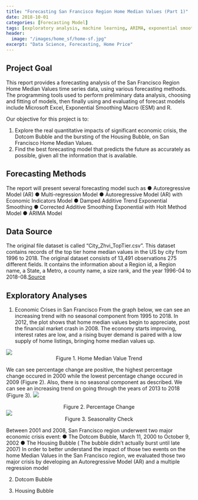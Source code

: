 ```yaml
---
title: "Forecasting San Francisco Region Home Median Values (Part 1)"
date: 2018-10-01
categories: [Forecasting Model]
tags: [exploratory analysis, machine learning, ARIMA, exponential smoothing, R]
header:
  image: "/images/home_sf/home-sf.jpg"
excerpt: "Data Science, Forecasting, Home Price"
---
```


## Project Goal
This report provides a forecasting analysis of the San Francisco Region Home Median Values time series data, using various forecasting methods. The programming tools used to perform preliminary data analysis, choosing and fitting of models, then finally using and evaluating of forecast models include Microsoft Excel, Exponential Smoothing Macro (ESM) and R.

Our objective for this project is to:
1. Explore the real quantitative impacts of significant economic crisis, the Dotcom Bubble and the bursting of the Housing Bubble, on San Francisco Home Median Values.
2. Find the best forecasting model that predicts the future as accurately as possible, given all the information that is available.

## Forecasting Methods
The report will present several forecasting model such as
● Autoregressive Model (AR)
● Multi-regression Model
● Autoregressive Model (AR) with Economic Indicators Model
● Damped Additive Trend Exponential Smoothing
● Corrected Additive Smoothing Exponential with Holt Method Model
● ARIMA Model

## Data Source
The original file dataset is called “City_Zhvi_TopTier.csv”. This dataset contains records of the top tier home median values in the US by city from 1996 to 2018. The original dataset consists of 13,491 observations 275 different fields. It contains the information about a Region id, a Region name, a State, a Metro, a county name, a size rank, and the year 1996-04 to 2018-08.<a href="https://www.zillow.com/research/data/">Source</a>

## Exploratory Analyses
1. Economic Crises in San Francisco
From the graph below, we can see an increasing trend with no seasonal component from 1995 to 2018. In 2012, the plot shows that home median values begin to appreciate, post the financial market crash in 2008. The economy starts improving, interest rates are low, and a rising buyer demand is paired with a low supply of home listings, bringing home median values up.
<img src="{{ site.url }}{{ site.baseurl }}/images/home_sf/eda1.png">
<div style="text-align: center"> Figure 1. Home Median Value Trend </div>

We can see percentage change are positive, the highest percentage change occured in 2000 while the lowest percentage change occured in 2009 (Figure 2). Also, there is no seasonal component as described. We can see an increasing trend on going through the years of 2013 to 2018 (Figure 3).
<img src="{{ site.url }}{{ site.baseurl }}/images/home_sf/eda2.png">
<div style="text-align: center"> Figure 2. Percentage Change </div>

<img src="{{ site.url }}{{ site.baseurl }}/images/home_sf/eda3.png">
<div style="text-align: center"> Figure 3. Seasonality Check </div>

Between 2001 and 2008, San Francisco region underwent two major economic crisis event:
● The Dotcom Bubble,  March 11, 2000 to October 9, 2002
● The Housing Bubble ( The bubble didn’t actually burst until late 2007)
In order to better understand the impact of those two events on the home Median Values in the San Francisco region, we evaluated those two major crisis by developing an Autoregressive Model (AR) and a multiple regression model

2. Dotcom Bubble


3. Housing Bubble
